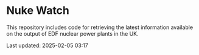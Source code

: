 # Nuke Watch

This repository includes code for retrieving the latest information available on the output of EDF nuclear power plants in the UK.

Last updated: 2025-02-05 03:17